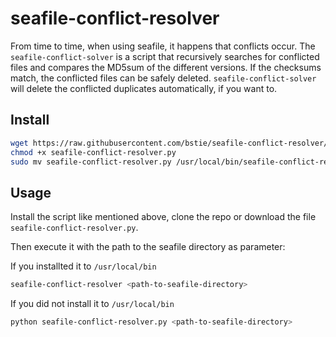 # seafile-conflict-resolver
From time to time, when using seafile, it happens that conflicts occur. The `seafile-conflict-solver` is a script that recursively searches for conflicted files and compares the MD5sum of the different versions. If the checksums match, the conflicted files can be safely deleted. `seafile-conflict-solver` will delete the conflicted duplicates automatically, if you want to.

## Install

```bash
wget https://raw.githubusercontent.com/bstie/seafile-conflict-resolver/master/seafile-conflict-resolver.py
chmod +x seafile-conflict-resolver.py
sudo mv seafile-conflict-resolver.py /usr/local/bin/seafile-conflict-resolver
```

## Usage

Install the script like mentioned above, clone the repo or download the file `seafile-conflict-resolver.py`.  

Then execute it with the path to the seafile directory as parameter:

If you installted it to `/usr/local/bin`
```bash
seafile-conflict-resolver <path-to-seafile-directory>
```

If you did not install it to `/usr/local/bin`
```bash
python seafile-conflict-resolver.py <path-to-seafile-directory>
```


